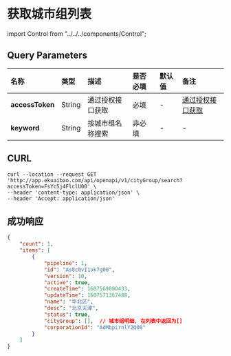# 获取城市组列表

import Control from "../../../components/Control";

<Control
method="GET"
url="/api/openapi/v1/cityGroup/search"
/>

## Query Parameters

| 名称 | 类型 | 描述 | 是否必填 | 默认值 | 备注 |
| :--- | :--- | :--- | :--- |:--- | :--- |
| **accessToken** | String | 通过授权接口获取 | 必填  | - | [通过授权接口获取](/docs/open-api/getting-started/auth) |
| **keyword**     | String | 按城市组名称搜索 | 非必填 | - |  -  |

## CURL
```
curl --location --request GET 'http://app.ekuaibao.com/api/openapi/v1/cityGroup/search?accessToken=FsYc5j4FlclU00' \
--header 'content-type: application/json' \
--header 'Accept: application/json'
```

## 成功响应
```json
{
    "count": 1,
    "items": [
        {
            "pipeline": 1,
            "id": "As0c0vI1uk7g00",
            "version": 10,
            "active": true,
            "createTime": 1607569090433,
            "updateTime": 1607571367488,
            "name": "华北区",
            "desc": "北京天津",
            "status": true,
            "cityGroup": [],  // 城市组明细, 在列表中返回为[]
            "corporationId": "AdMbpirnlY2Q00"
        }
    ]
}

```
